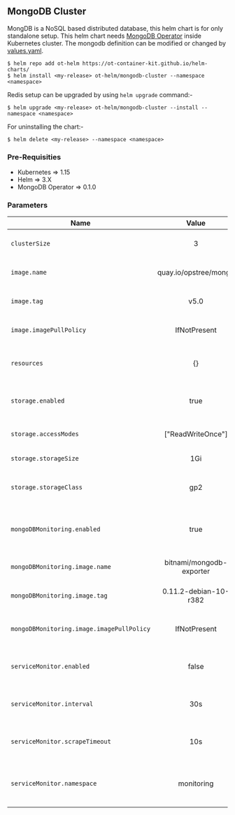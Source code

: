 ## MongoDB Cluster

MongDB is a NoSQL based distributed database, this helm chart is for only standalone setup. This helm chart needs [MongoDB Operator](../mongodb-operator) inside Kubernetes cluster. The mongodb definition can be modified or changed by [values.yaml](./values.yaml).

```shell
$ helm repo add ot-helm https://ot-container-kit.github.io/helm-charts/
$ helm install <my-release> ot-helm/mongodb-cluster --namespace <namespace>
```

Redis setup can be upgraded by using `helm upgrade` command:-

```shell
$ helm upgrade <my-release> ot-helm/mongodb-cluster --install --namespace <namespace>
```

For uninstalling the chart:-

```shell
$ helm delete <my-release> --namespace <namespace>
```

### Pre-Requisities

- Kubernetes => 1.15
- Helm => 3.X
- MongoDB Operator => 0.1.0

### Parameters

| **Name**                                  |        **Value**         | **Description**                                   |
|-------------------------------------------|:------------------------:|---------------------------------------------------|
| `clusterSize`                             |            3             | Size of the MongoDB cluster                       |
| `image.name`                              |  quay.io/opstree/mongo   | Name of the MongoDB image                         |
| `image.tag`                               |           v5.0           | Tag for the MongoDB image                         |
| `image.imagePullPolicy`                   |       IfNotPresent       | Image Pull Policy of the MongoDB                  |
| `resources`                               |            {}            | Request and limits for MongoDB statefulset        |
| `storage.enabled`                         |           true           | Storage is enabled for MongoDB or not             |
| `storage.accessModes`                     |    ["ReadWriteOnce"]     | AccessMode for storage provider                   |
| `storage.storageSize`                     |           1Gi            | Size of storage for MongoDB                       |
| `storage.storageClass`                    |           gp2            | Name of the storageClass to create storage        |
| `mongoDBMonitoring.enabled`               |           true           | MongoDB exporter should be deployed or not        |
| `mongoDBMonitoring.image.name`            | bitnami/mongodb-exporter | Name of the MongoDB exporter image                |
| `mongoDBMonitoring.image.tag`             |  0.11.2-debian-10-r382   | Tag of the MongoDB exporter image                 |
| `mongoDBMonitoring.image.imagePullPolicy` |       IfNotPresent       | Image Pull Policy of the MongoDB exporter image   |
| `serviceMonitor.enabled`                  |          false           | Servicemonitor to monitor MongoDB with Prometheus |
| `serviceMonitor.interval`                 |           30s            | Interval at which metrics should be scraped.      |
| `serviceMonitor.scrapeTimeout`            |           10s            | Timeout after which the scrape is ended           |
| `serviceMonitor.namespace`                |        monitoring        | Namespace in which Prometheus operator is running |
